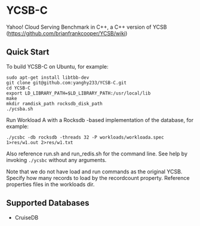 # YCSB-C

Yahoo! Cloud Serving Benchmark in C++, a C++ version of YCSB (https://github.com/brianfrankcooper/YCSB/wiki)

## Quick Start

To build YCSB-C on Ubuntu, for example:

```
sudo apt-get install libtbb-dev
git clone git@github.com:yanghy233/YCSB-C.git
cd YCSB-C
export LD_LIBRARY_PATH=$LD_LIBRARY_PATH:/usr/local/lib
make
mkdir ramdisk_path rocksdb_disk_path
./ycsba.sh
```

Run Workload A with a Rocksdb -based
implementation of the database, for example:
```
./ycsbc -db rocksdb -threads 32 -P workloads/workloada.spec 1>res/w1.out 2>res/w1.txt
```

Also reference run.sh and run\_redis.sh for the command line. See help by
invoking `./ycsbc` without any arguments.

Note that we do not have load and run commands as the original YCSB. Specify
how many records to load by the recordcount property. Reference properties
files in the workloads dir.

## Supported Databases
- CruiseDB

